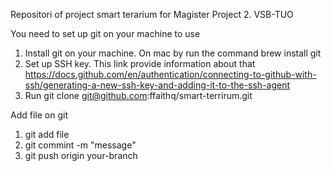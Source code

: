 Repositori of project smart terarium for Magister Project 2. VSB-TUO

You need to set up git on your machine to use 

1) Install git on your machine. On mac by run the command brew install git
2) Set up SSH key. This link provide information about that https://docs.github.com/en/authentication/connecting-to-github-with-ssh/generating-a-new-ssh-key-and-adding-it-to-the-ssh-agent
3) Run git clone git@github.com:ffaithq/smart-terrirum.git

Add file on git 
1) git add file 
2) git commint -m "message"
3) git push origin your-branch


